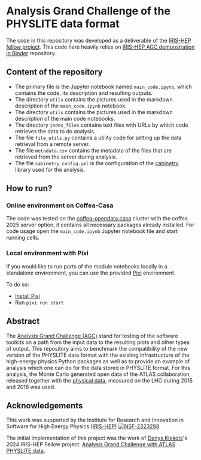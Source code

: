 # Analysis Grand Challenge of the PHYSLITE data format
The code in this repository was developed as a deliverable of the [IRIS-HEP fellow project](https://iris-hep.org/fellows/Denys-Klekots.html).
This code here heavily relies on [IRIS-HEP AGC demonstration in Binder](https://github.com/alexander-held/PyHEP-2022-AGC?tab=readme-ov-file) repository.

## Content of the repository

+ The primary file is the Jupyter notebook named `main_code.ipynb`, which contains the code, its description and resulting outputs.
+ The directory `utils` contains the pictures used in the markdown description of the `main_code.ipynb` notebook.
+ The directory `utils` contains the pictures used in the markdown description of the main code notebooks.
+ The directory `index_files` contains text files with URLs by which code retrieves the data to do analysis.
+ The file `file_utils.py` contains a utility code for setting up the data retrieval from a remote server.
+ The file `metadata.csv` contains the metadata of the files that are retrieved from the server during analysis.
+ The file `cabinetry_config.yml` is the configuration of the [cabinetry](https://github.com/scikit-hep/cabinetry/) library used for the analysis.

## How to run?

### Online environment on Coffea-Casa

The code was tested on the [coffea-opendata.casa](https://coffea-opendata.casa/) cluster with the coffea 2025 server option, it contains all necessary packages already installed. For code usage open the `main_code.ipynb` Jupyter notebook file and start running cells.

### Local environment with Pixi

If you would like to run parts of the module notebooks locally in a standalone environment, you can use the provided [Pixi](https://pixi.sh/) environment.

To do so:
* [Install Pixi](https://pixi.sh/latest/#installation)
* Run `pixi run start`


## Abstract

The [Analysis Grand Challenge (AGC)](https://iris-hep.org/projects/agc.html) stand for testing of the software toolkits on a path from the input data to the resulting plots and other types of output. This repository aims to benchmark the compatibility of the new version of the PHYSLITE data format with the existing infrastructure of the high-energy physics Python packages as well as to provide an example of analysis which one can do for the data stored in PHYSLITE format. For this analysis, the Monte Carlo generated open data of the ATLAS collaboration, released together with the [physical data](https://atlas.cern/Updates/News/Open-Data-Research), measured on the LHC during 2015 and 2016 was used.

## Acknowledgements

This work was supported by the Institute for Research and Innovation in Software for High Energy Physics ([IRIS-HEP](https://iris-hep.org/)) [![NSF-2323298](https://img.shields.io/badge/NSF-2323298-blue.svg)](https://nsf.gov/awardsearch/showAward?AWD_ID=2323298)

The initial implementation of this project was the work of [Denys Klekots](https://github.com/Denys-Klekots)'s 2024 IRIS-HEP Fellow project: [Analysis Grand Challenge with ATLAS PHYSLITE data](https://iris-hep.org/fellows/Denys-Klekots.html).
